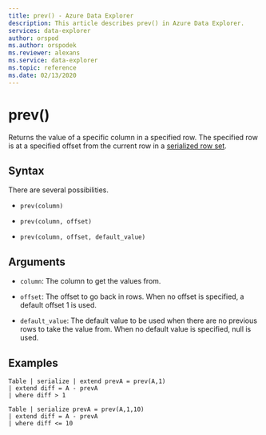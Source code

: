 ```yaml
---
title: prev() - Azure Data Explorer
description: This article describes prev() in Azure Data Explorer.
services: data-explorer
author: orspod
ms.author: orspodek
ms.reviewer: alexans
ms.service: data-explorer
ms.topic: reference
ms.date: 02/13/2020
---
```

# prev()

Returns the value of a specific column in a specified row.
The specified row is at a specified offset from the current row in a [serialized row set](./windowsfunctions.md#serialized-row-set).

## Syntax

There are several possibilities.

* `prev(column)`

* `prev(column, offset)`

* `prev(column, offset, default_value)`

## Arguments

* `column`: The column to get the values from.

* `offset`: The offset to go back in rows. When no offset is specified, a default offset 1 is used.

* `default_value`: The default value to be used when there are no previous rows to take the value from. When no default value is specified, null is used.

## Examples

```kusto
Table | serialize | extend prevA = prev(A,1)
| extend diff = A - prevA
| where diff > 1

Table | serialize prevA = prev(A,1,10)
| extend diff = A - prevA
| where diff <= 10
```
